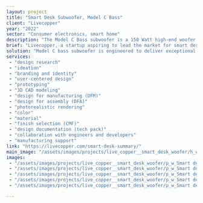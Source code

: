 ```yaml
---
layout: project
title: "Smart Desk Subwoofer, Model C Bass"
client: "Livecopper"
year: "2022"
sector: "Consumer electronics, smart home"
description: "The Model C Bass subwoofer is a 150 Watt high-end woofer with customizable mid-range and bass, designed for home office use."
brief: "Livecopper, a startup aspiring to lead the market for smart desk accessories, approached Keydesign to design their first-generation products with a clear vision of future growth, keeping costs and functionality in balance. The Model C Bass subwoofer should offer premium sound in a form that fits the overall brand identity."
solution: "Model C bass subwoofer is engineered to deliver exceptional and customizable sound, while also allowing for easy assembly (DFA) to achieve a clean and brand-aligned visual design. The deep woofer sound bounces off the foot’s convex surface, dispersing throughout the entire room."
services:
 - "design research"
 - "ideation"
 - "branding and identity"
 - "user-centered design"
 - "prototyping"
 - "3D CAD modeling"
 - "design for manufacturing (DFM)"
 - "design for assembly (DFA)"
 - "photorealistic rendering"
 - "color"
 - "material"
 - "finish selection (CMF)"
 - "design documentation (tech pack)"
 - "collaboration with engineers and developers"
 - "manufacturing support"
link: "https://livecopper.com/smart-desk-summary/"
main_image: "/assets/images/projects/live_copper__smart_desk_woofer/h_w_Smart desk woofer.jpg"
images:
 - "/assets/images/projects/live_copper__smart_desk_woofer/p_w_Smart desk woofer_01.jpg"
 - "/assets/images/projects/live_copper__smart_desk_woofer/p_w_Smart desk woofer_02.jpg"
 - "/assets/images/projects/live_copper__smart_desk_woofer/p_w_Smart desk woofer_03.jpg"
 - "/assets/images/projects/live_copper__smart_desk_woofer/p_w_Smart desk woofer_04.jpg"
 - "/assets/images/projects/live_copper__smart_desk_woofer/p_w_Smart desk woofer_05.jpg"

---
```

